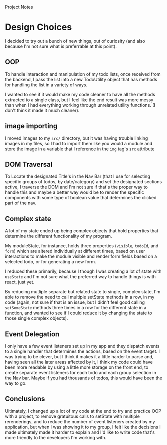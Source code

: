 Project Notes

# Design Choices
I decided to try out a bunch of new things, out of curiosity (and also because I'm not sure what is preferrable at this point).

## OOP
To handle interaction and manipulation of my todo lists, once received from the backend, I pass the list into a new TodoUtility object that has methods for handling the list in a variety of ways.

I wanted to see if it would make my code cleaner to have all the methods extracted to a single class, but I feel like the end result was more messy than when I had everything working through unrelated utility functions. (I don't think it made it much cleaner).

## image importing

I moved images to my `src/` directory, but it was having trouble linking images in my files, so I had to import them like you would a module and store the image in a variable that I reference in the `img` tag's `src` attribute

## DOM Traversal

To Locate the designated Title's in the Nav Bar (that I use for selecting specific groups of todos, by date/category) and set the designated sections active, I traverse the DOM and I'm not sure if that's the proper way to handle this and maybe a better way would be to render the specific components with some type of boolean value that determines the clicked part of the nav.

## Complex state

A lot of my state ended up being complex objects that hold properties that determine the different functionality of my program.

My moduleState, for instance, holds three properties (`visible`, `todoId`, and `form`) which are altered individually at different times, based on user interactions to make the module visible and render form fields based on a selected todo, or for generating a new form.

I reduced these primarily, because I though I was creating a lot of state with `useState` and I'm not sure what the preferred way to handle things is with react, just yet.

By reducing mutliple separate but related state to single, complex state, I'm able to remove the need to call multiple setState methods in a row, in my code (again, not sure if that is an issue, but I didn't feel good calling `setSomeState` methods three times in a row for the different state in a function, and wanted to see if I could reduce it by changing the state to those single complex objects).

## Event Delegation

I only have a few event listeners set up in my app and they dispatch events to a single handler that determines the actions, based on the event target. I was trying to be clever, but I think it makes it a little harder to parse and, having seen all the later areas affected by it, I think my code could have been more readable by using a little more storage on the front end, to create separate event listeners for each todo and each group selection in the Nav bar. Maybe if you had thousands of todos, this would have been the way to go.

## Conclusions

Ultimately, I changed up a lot of my code at the end to try and practice OOP with a project, to remove gratuitous calls to setState with multiple rerenderings, and to reduce the number of event listeners created by my application, but when I was showing it to my group, I felt like the decisions I made ultimately made it harder to explain and I'd like to write code that's more friendly to the developers I'm working with.

<!-- # React + TypeScript + Vite -->
<!-- 
This template provides a minimal setup to get React working in Vite with HMR and some ESLint rules.

Currently, two official plugins are available:

- [@vitejs/plugin-react](https://github.com/vitejs/vite-plugin-react/blob/main/packages/plugin-react/README.md) uses [Babel](https://babeljs.io/) for Fast Refresh
- [@vitejs/plugin-react-swc](https://github.com/vitejs/vite-plugin-react-swc) uses [SWC](https://swc.rs/) for Fast Refresh

## Expanding the ESLint configuration

If you are developing a production application, we recommend updating the configuration to enable type aware lint rules:

- Configure the top-level `parserOptions` property like this:

```js
export default tseslint.config({
  languageOptions: {
    // other options...
    parserOptions: {
      project: ['./tsconfig.node.json', './tsconfig.app.json'],
      tsconfigRootDir: import.meta.dirname,
    },
  },
})
```

- Replace `tseslint.configs.recommended` to `tseslint.configs.recommendedTypeChecked` or `tseslint.configs.strictTypeChecked`
- Optionally add `...tseslint.configs.stylisticTypeChecked`
- Install [eslint-plugin-react](https://github.com/jsx-eslint/eslint-plugin-react) and update the config:

```js
// eslint.config.js
import react from 'eslint-plugin-react'

export default tseslint.config({
  // Set the react version
  settings: { react: { version: '18.3' } },
  plugins: {
    // Add the react plugin
    react,
  },
  rules: {
    // other rules...
    // Enable its recommended rules
    ...react.configs.recommended.rules,
    ...react.configs['jsx-runtime'].rules,
  },
})
``` -->
